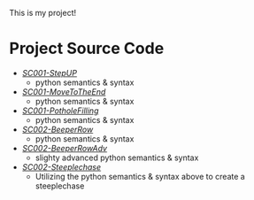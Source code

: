 This is my project!
# Project Source Code
- *[SC001-StepUP](StepUp.py)* 
  -  python semantics & syntax 
- *[SC001-MoveToTheEnd](MoveToTheEnd.py)*   
  -  python semantics & syntax
- *[SC001-PotholeFilling](PotholeFilling.py)* 
  -  python semantics & syntax
- *[SC002-BeeperRow](BeeperRow.py)*
  -  python semantics & syntax
- *[SC002-BeeperRowAdv](BeeperRowAdv.py)*
  -  slighty advanced python semantics & syntax
- *[SC002-Steeplechase](Steeplechase.py)*
  -  Utilizing the python semantics & syntax above to create a steeplechase
